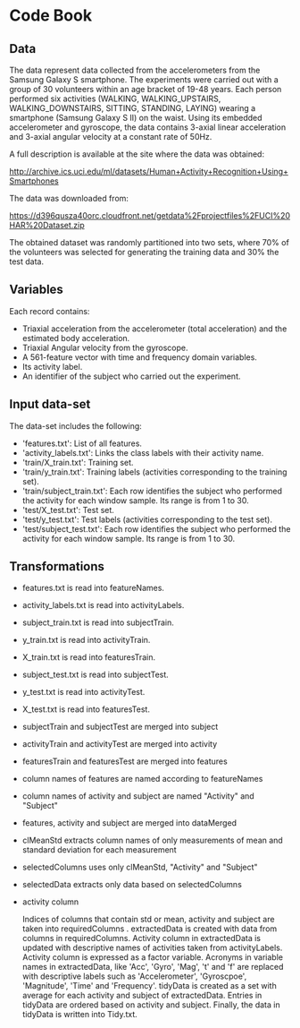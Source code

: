 # Code Book

## Data
The data represent data collected from the accelerometers from the Samsung Galaxy S smartphone. The experiments were carried out with a group of 30 volunteers within an age bracket of 19-48 years. Each person performed six activities (WALKING, WALKING_UPSTAIRS, WALKING_DOWNSTAIRS, SITTING, STANDING, LAYING) wearing a smartphone (Samsung Galaxy S II) on the waist. Using its embedded accelerometer and gyroscope, the data contains 3-axial linear acceleration and 3-axial angular velocity at a constant rate of 50Hz. 

A full description is available at the site where the data was obtained:

http://archive.ics.uci.edu/ml/datasets/Human+Activity+Recognition+Using+Smartphones 

The data was downloaded from:

 https://d396qusza40orc.cloudfront.net/getdata%2Fprojectfiles%2FUCI%20HAR%20Dataset.zip  
 
The obtained dataset was randomly partitioned into two sets, where 70% of the volunteers was selected for generating the training data and 30% the test data. 

## Variables

Each record contains:

- Triaxial acceleration from the accelerometer (total acceleration) and the estimated body acceleration.
- Triaxial Angular velocity from the gyroscope. 
- A 561-feature vector with time and frequency domain variables. 
- Its activity label. 
- An identifier of the subject who carried out the experiment.

## Input data-set

The data-set includes the following:
- 'features.txt': List of all features.
- 'activity_labels.txt': Links the class labels with their activity name.
- 'train/X_train.txt': Training set.
- 'train/y_train.txt': Training labels (activities corresponding to the training set).
- 'train/subject_train.txt': Each row identifies the subject who performed the activity for each window sample. Its range is from 1 to 30.
- 'test/X_test.txt': Test set.
- 'test/y_test.txt': Test labels (activities corresponding to the test set).
- 'test/subject_test.txt': Each row identifies the subject who performed the activity for each window sample. Its range is from 1 to 30.
 
## Transformations

- features.txt is read into featureNames.
- activity_labels.txt is read into activityLabels.
- subject_train.txt is read into subjectTrain.
- y_train.txt is read into activityTrain.
- X_train.txt is read into featuresTrain.
- subject_test.txt is read into subjectTest.
- y_test.txt is read into activityTest.
- X_test.txt is read into featuresTest.

- subjectTrain and subjectTest are merged into subject
- activityTrain and activityTest are merged into activity
- featuresTrain and featuresTest are merged into features
- column names of features are named according to featureNames
- column names of activity and subject are named "Activity" and "Subject"
- features, activity and subject are merged into dataMerged

- clMeanStd extracts column names of only measurements of mean and standard deviation for each measurement
- selectedColumns uses only clMeanStd, "Activity" and "Subject"
- selectedData extracts only data based on selectedColumns

- activity column

   
    
    
   
    
    
    

    Indices of columns that contain std or mean, activity and subject are taken into requiredColumns .
    extractedData is created with data from columns in requiredColumns.
    Activity column in extractedData is updated with descriptive names of activities taken from activityLabels. Activity column is expressed as a factor variable.
    Acronyms in variable names in extractedData, like 'Acc', 'Gyro', 'Mag', 't' and 'f' are replaced with descriptive labels such as 'Accelerometer', 'Gyroscpoe', 'Magnitude', 'Time' and 'Frequency'.
    tidyData is created as a set with average for each activity and subject of extractedData. Entries in tidyData are ordered based on activity and subject.
    Finally, the data in tidyData is written into Tidy.txt.


